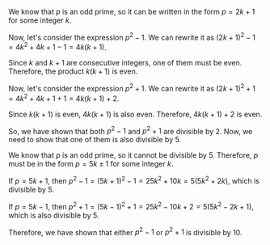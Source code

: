  We know that $p$ is an odd prime, so it can be written in the form $p = 2k + 1$ for some integer $k$.

Now, let's consider the expression $p^2 - 1$. We can rewrite it as $(2k + 1)^2 - 1 = 4k^2 + 4k + 1 - 1 = 4k(k + 1)$.

Since $k$ and $k + 1$ are consecutive integers, one of them must be even. Therefore, the product $k(k + 1)$ is even.

Now, let's consider the expression $p^2 + 1$. We can rewrite it as $(2k + 1)^2 + 1 = 4k^2 + 4k + 1 + 1 = 4k(k + 1) + 2$.

Since $k(k + 1)$ is even, $4k(k + 1)$ is also even. Therefore, $4k(k + 1) + 2$ is even.

So, we have shown that both $p^2 - 1$ and $p^2 + 1$ are divisible by 2. Now, we need to show that one of them is also divisible by 5.

We know that $p$ is an odd prime, so it cannot be divisible by 5. Therefore, $p$ must be in the form $p = 5k \pm 1$ for some integer $k$.

If $p = 5k + 1$, then $p^2 - 1 = (5k + 1)^2 - 1 = 25k^2 + 10k = 5(5k^2 + 2k)$, which is divisible by 5.

If $p = 5k - 1$, then $p^2 + 1 = (5k - 1)^2 + 1 = 25k^2 - 10k + 2 = 5(5k^2 - 2k + 1)$, which is also divisible by 5.

Therefore, we have shown that either $p^2 - 1$ or $p^2 + 1$ is divisible by 10.
